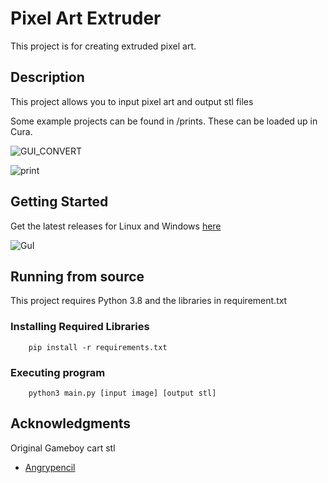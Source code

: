 # Pixel Art Extruder
This project is for creating extruded pixel art.

## Description

This project allows you to input pixel art and output stl files

Some example projects can be found in /prints. These can be loaded up in Cura.

![GUI_CONVERT](https://user-images.githubusercontent.com/23387864/178257121-bcb09111-61d1-4c6d-838e-2fc40c49ae8f.png)

![print](https://user-images.githubusercontent.com/23387864/178257810-f408987b-cef3-4d16-897f-b9a196e8177a.jpg)


## Getting Started
Get the latest releases for Linux and Windows [here](https://github.com/Joeydelarago/Pixel-Art-Meshifier/releases)

![GuI](https://user-images.githubusercontent.com/23387864/178255820-5d641119-5364-4afd-a47f-a4040f6e6bd8.png)



## Running from source
This project requires Python 3.8 and the libraries in requirement.txt
### Installing Required Libraries

```
    pip install -r requirements.txt
```

### Executing program
```
    python3 main.py [input image] [output stl]
```

## Acknowledgments

Original Gameboy cart stl
* [Angrypencil](https://www.thingiverse.com/angrypencil/designs)
